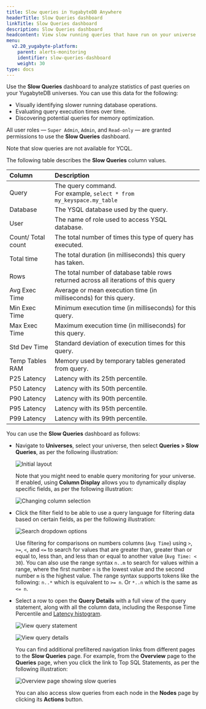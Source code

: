 ```yaml
---
title: Slow queries in YugabyteDB Anywhere
headerTitle: Slow Queries dashboard
linkTitle: Slow Queries dashboard
description: Slow Queries dashboard
headcontent: View slow running queries that have run on your universe
menu:
  v2.20_yugabyte-platform:
    parent: alerts-monitoring
    identifier: slow-queries-dashboard
    weight: 30
type: docs
---
```


Use the **Slow Queries** dashboard to analyze statistics of past queries on your YugabyteDB universes. You can use this data for the following:

- Visually identifying slower running database operations.
- Evaluating query execution times over time.
- Discovering potential queries for memory optimization.

All user roles — `Super Admin`, `Admin`, and `Read-only` — are granted permissions to use the **Slow Queries** dashboard.

Note that slow queries are not available for YCQL.

The following table describes the **Slow Queries** column values.

| Column | Description |
| :----- | :---------- |
| Query | The query command.<br>For example, `select * from my_keyspace.my_table` |
| Database | The YSQL database used by the query. |
| User | The name of role used to access YSQL database. |
| Count/ Total count | The total number of times this type of query has executed. |
| Total time | The total duration (in milliseconds) this query has taken. |
| Rows | The total number of database table rows returned across all iterations of this query |
| Avg Exec Time | Average or mean execution time (in milliseconds) for this query. |
| Min Exec Time | Minimum execution time (in milliseconds) for this query. |
| Max Exec Time | Maximum execution time (in milliseconds) for this query. |
| Std Dev Time | Standard deviation of execution times for this query. |
| Temp Tables RAM | Memory used by temporary tables generated from query. |
| P25 Latency | Latency with its 25th percentile. |
| P50 Latency | Latency with its 50th percentile. |
| P90 Latency | Latency with its 90th percentile. |
| P95 Latency | Latency with its 95th percentile. |
| P99 Latency | Latency with its 99th percentile. |

You can use the **Slow Queries** dashboard as follows:

- Navigate to **Universes**, select your universe, then select **Queries > Slow Queries**, as per the following illustration:

  ![Initial layout](/images/yp/alerts-monitoring/slow-queries/initial-table-view.png)

  Note that you might need to enable query monitoring for your universe. If enabled, using **Column Display** allows you to dynamically display specific fields, as per the following illustration:

  ![Changing column selection](/images/yp/alerts-monitoring/slow-queries/selecting-columns.png)

- Click the filter field to be able to use a query language for filtering data based on certain fields, as per the following illustration:

  ![Search dropdown options](/images/yp/alerts-monitoring/slow-queries/search-dropdown-options.png)

  Use filtering for comparisons on numbers columns (`Avg Time`) using `>`, `>=`, `<`, and `<=` to search for values that are greater than, greater than or equal to, less than, and less than or equal to another value (`Avg Time: < 30`). You can also use the range syntax `n..m` to search for values within a range, where the first number `n` is the lowest value and the second number `m` is the highest value. The range syntax supports tokens like the following: `n..*` which is equivalent to `>= n`. Or `*..n` which is the same as `<= n`.

- Select a row to open the **Query Details** with a full view of the query statement, along with all the column data, including the Response Time Percentile and [Latency histogram](../../../yugabyte-platform/alerts-monitoring/latency-histogram/).

  ![View query statement](/images/yp/alerts-monitoring/slow-queries/query-info-panel.png)

  ![View query details](/images/yp/alerts-monitoring/slow-queries/query-details-panel.png)

  You can find additional prefiltered navigation links from different pages to the **Slow Queries** page. For example, from the **Overview** page to the **Queries** page, when you click the link to Top SQL Statements, as per the following illustration:

  ![Overview page showing slow queries](/images/yp/alerts-monitoring/slow-queries/overview-showing-link.png)

  You can also access slow queries from each node in the **Nodes** page by clicking its **Actions** button.
